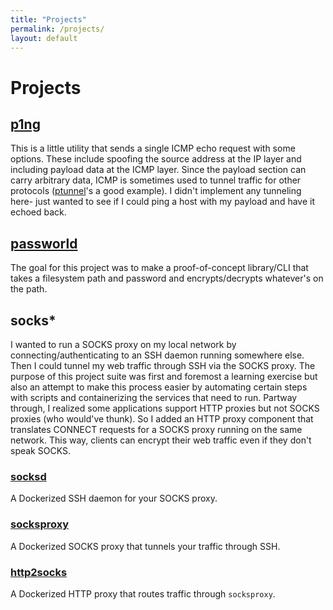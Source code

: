 ```yaml
---
title: "Projects"
permalink: /projects/
layout: default
---
```

# Projects

## [p1ng](https://github.com/zbo14/p1ng)

This is a little utility that sends a single ICMP echo request with some options. These include spoofing the source address at the IP layer and including payload data at the ICMP layer. Since the payload section can carry arbitrary data, ICMP is sometimes used to tunnel traffic for other protocols ([ptunnel](http://www.mit.edu/afs.new/sipb/user/golem/tmp/ptunnel-0.61.orig/web/)'s a good example). I didn't implement any tunneling here- just wanted to see if I could ping a host with my payload and have it echoed back.

## [passworld](https://github.com/zbo14/passworld)

The goal for this project was to make a proof-of-concept library/CLI that takes a filesystem path and password and encrypts/decrypts whatever's on the path.

## socks*

I wanted to run a SOCKS proxy on my local network by connecting/authenticating to an SSH daemon running somewhere else. Then I could tunnel my web traffic through SSH via the SOCKS proxy. The purpose of this project suite was first and foremost a learning exercise but also an attempt to make this process easier by automating certain steps with scripts and containerizing the services that need to run. Partway through, I realized some applications support HTTP proxies but not SOCKS proxies (who would've thunk). So I added an HTTP proxy component that translates CONNECT requests for a SOCKS proxy running on the same network. This way, clients can encrypt their web traffic even if they don't speak SOCKS.

### [socksd](https://github.com/zbo14/socksd)

A Dockerized SSH daemon for your SOCKS proxy.

### [socksproxy](https://github.com/zbo14/socksproxy)

A Dockerized SOCKS proxy that tunnels your traffic through SSH.

### [http2socks](https://github.com/zbo14/http2socks)

A Dockerized HTTP proxy that routes traffic through `socksproxy`.
